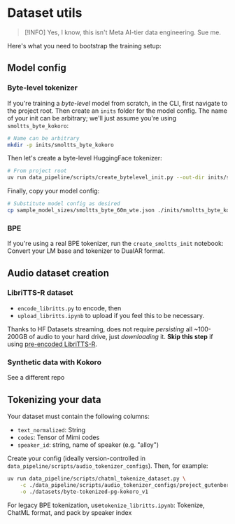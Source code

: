 # Dataset utils

> [!INFO]
> Yes, I know, this isn't Meta AI-tier data engineering. Sue me.

Here's what you need to bootstrap the training setup:

## Model config

### Byte-level tokenizer

If you're training a _byte-level_ model from scratch, in the CLI, first navigate to the project root.
Then create an `inits` folder for the model config.
The name of your init can be arbitrary; we'll just assume you're using `smoltts_byte_kokoro`:

```bash
# Name can be arbitrary
mkdir -p inits/smoltts_byte_kokoro
```

Then let's create a byte-level HuggingFace tokenizer:

```bash
# From project root
uv run data_pipeline/scripts/create_bytelevel_init.py --out-dir inits/smoltts_byte_kokoro
```

Finally, copy your model config:

```bash
# Substitute model config as desired
cp sample_model_sizes/smoltts_byte_60m_wte.json ./inits/smoltts_byte_kokoro/config.json
```

### BPE

If you're using a real BPE tokenizer, run the `create_smoltts_init` notebook: Convert your LM base and tokenizer to DualAR format.

## Audio dataset creation

### LibriTTS-R dataset

- `encode_libritts.py` to encode, then
- `upload_libritts.ipynb` to upload if you feel this to be necessary.

Thanks to HF Datasets streaming, does not require _persisting_ all ~100-200GB of audio to your hard drive, just _downloading_ it. **Skip this step** if using [pre-encoded LibriTTS-R](https://huggingface.co/datasets/jkeisling/libritts-r-mimi).

### Synthetic data with Kokoro

See a different repo

## Tokenizing your data

Your dataset must contain the following columns:

- `text_normalized`: String
- `codes`: Tensor of Mimi codes
- `speaker_id`: string, name of speaker (e.g. "alloy")

Create your config (ideally version-controlled in `data_pipeline/scripts/audio_tokenizer_configs`). Then, for example:

```bash
uv run data_pipeline/scripts/chatml_tokenize_dataset.py \
    -c ./data_pipeline/scripts/audio_tokenizer_configs/project_gutenberg_v2.json \
    -o ./datasets/byte-tokenized-pg-kokoro_v1
```

For legacy BPE tokenization, use`tokenize_libritts.ipynb`: Tokenize, ChatML format, and pack by speaker index
